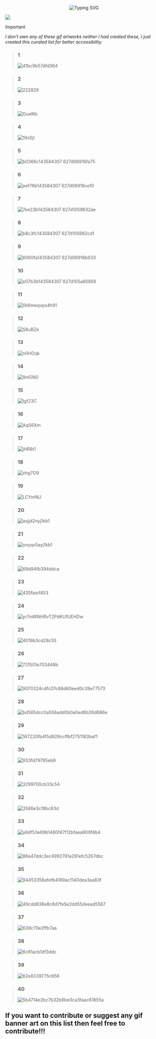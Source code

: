<p align="center">
  
  <img src="https://readme-typing-svg.demolab.com?font=Press+Start+2P&size=30&letterSpacing=&duration=2000&pause=1000&color=F74E12&center=true&vCenter=true&repeat=false&width=435&height=50&lines=PIXEL+ART+GIFS" alt="Typing SVG" />
</p>

<img src="https://github.com/user-attachments/assets/194028a6-a4aa-4cd1-a56f-b4d7e3da2eff"/>


> [!IMPORTANT]
> _I don't own any of these gif artworks neither I had created these, I just created this curated list for better accessibility._


<!-- 1 -->
> ### 1
> ![41bc9b57dfd364](https://github.com/user-attachments/assets/4b2e233b-d247-4076-9850-17e16f9a6862)
<!-- 2 -->
> ### 2
> ![222829](https://github.com/user-attachments/assets/eba80995-c43b-4282-9058-cda308b42e67)
<!-- 3 -->
> ### 3
> ![Gual6b](https://github.com/user-attachments/assets/82eb3cb7-5258-41e2-a736-0aeee5b7fd3a)
<!-- 4 -->
> ### 4
> ![19sSjI](https://github.com/user-attachments/assets/db1f70a4-c525-4e6f-b55e-ac8fe4e991b8)
<!-- 5 -->
> ### 5
> ![b0366c143584307 627d06916fa75](https://github.com/user-attachments/assets/77748684-4cf2-4eb7-8188-678ffe93674f)
<!-- 6 -->
> ### 6
> ![eef76b143584307 627d06916ce10](https://github.com/user-attachments/assets/29cf9353-a43a-4750-bcf1-94fb6a17c9bb)
<!-- 7 -->
> ### 7
> ![7ee23b143584307 627d1059832ae](https://github.com/user-attachments/assets/f3563df6-be53-4aba-ba97-0066c985e09e)
<!-- 8 -->
> ### 8
> ![b8c3fc143584307 627d105982cd1](https://github.com/user-attachments/assets/a3dbaa0c-8162-45f0-893f-0b2c300e6b37)
<!-- 9 -->
> ### 9
> ![6060fa143584307 627d06916b633](https://github.com/user-attachments/assets/0da1985a-e647-4da0-b593-5cbb42a82864)
<!-- 10 -->
> ### 10
> ![e07b3b143584307 627d105a60856](https://github.com/user-attachments/assets/8c2e984e-29ee-4bdd-a991-3e1b2e401f1b)
<!-- 11 -->
> ### 11
> ![0k6meqvps4h91](https://github.com/user-attachments/assets/f2e5917a-b68e-402e-a9f5-61d1f28dd539)
<!-- 12 -->
> ### 12
> ![S8uBZe](https://github.com/user-attachments/assets/d31c35ba-9380-456f-b3d4-033fae26421e)
<!-- 13 -->
> ### 13
> ![n0HOqk](https://github.com/user-attachments/assets/f9ee9640-2428-4a16-bea3-320018b8ee93)
<!-- 14 -->
> ### 14
> ![9nlGN0](https://github.com/user-attachments/assets/fefcc40f-b2e2-4663-88ef-ff90d85dff60)
<!-- 15 -->
> ### 15
> ![Igf23C](https://github.com/user-attachments/assets/6bc848d6-c8fd-49e2-881b-d3407aa95d41)
<!-- 16 -->
> ### 16
> ![AqS6Xm](https://github.com/user-attachments/assets/df631917-e94a-4ca2-be80-0e64f774411a)
<!-- 17 -->
> ### 17
> ![jHR8t1](https://github.com/user-attachments/assets/b67b134f-d988-4807-b61e-666b779a321b)
<!-- 18 -->
> ### 18
> ![xhg7O9](https://github.com/user-attachments/assets/dc7c289a-5913-4da1-9d91-3800c5adb2be)
<!-- 19 -->
> ### 19
> ![LCYmNU](https://github.com/user-attachments/assets/990e247d-43ff-4aa0-9e03-656407581558)
<!-- 20 -->
> ### 20
> ![axjjd2nyj1kb1](https://github.com/user-attachments/assets/7bb05f47-9de9-4442-9499-db0cf9e75585)
<!-- 21 -->
> ### 21
> ![onyqx5ayj1kb1](https://github.com/user-attachments/assets/03557315-3a10-4bfd-887a-e4f982e0e61d)
<!-- 22 -->
> ### 22
> ![69d94fb394ddca](https://github.com/user-attachments/assets/7884a2ec-5cb2-4ed0-ae38-91071b8c2357)
<!-- 23 -->
> ### 23
> ![435fasrf453](https://github.com/user-attachments/assets/29d95133-e595-483e-b354-4eca0332f27a)
<!-- 24 -->
> ### 24
> ![yr7mWNHRvT2PdKUfUEHDw](https://github.com/user-attachments/assets/5ae67440-3cd6-4183-b803-693dc42c71ec)
<!-- 25 -->
> ### 25
> ![4019b3cd28c55](https://github.com/user-attachments/assets/021eb644-df00-4f32-af39-53187c953d71)
<!-- 26 -->
> ### 26
> ![731501e703448b](https://github.com/user-attachments/assets/a7541284-fde4-4acb-9ac2-f95ba078cd60)
<!-- 27 -->
> ### 27
> ![9070324cdfc07c68d60eed0c39e77573](https://github.com/user-attachments/assets/a7605427-fa69-416f-85ec-955ea51490c1)
<!-- 28 -->
> ### 28
> ![bd565dcc0a556add0b0a0ed6b26d686e](https://github.com/user-attachments/assets/81246bf0-4911-430b-b71e-55a5d0c8b739)
<!-- 29 -->
> ### 29
> ![167220fb4f5d929ccffbf2751183baf1](https://github.com/user-attachments/assets/1cf2b733-d498-4228-8a8d-d7f3e9a3bacd)
<!-- 30 -->
> ### 30
> ![933fd79795eb9](https://github.com/user-attachments/assets/b78eb541-830d-483e-aa67-d2153e9ea25f)
<!-- 31 -->
> ### 31
> ![3299700cb33c54](https://github.com/user-attachments/assets/8468d735-f960-4e94-9908-15e784481fd1)
<!-- 32 -->
> ### 32
> ![3586e3cf8bc63d](https://github.com/user-attachments/assets/225d5096-294a-452d-849e-78053485ee6b)
<!-- 33 -->
> ### 33
> ![a9df53e69b1480f47f12bfaea909f4b4](https://github.com/user-attachments/assets/62241bd7-4afc-42d4-b4ba-6f6c23a22cc7)
<!-- 34 -->
> ### 34
> ![86a47ddc3ec4992781a281efc5267dbc](https://github.com/user-attachments/assets/4aab6266-857e-4228-b35f-87d3a0715873)
<!-- 35 -->
> ### 35
> ![94453358afefb4169ac1140dea3aa83f](https://github.com/user-attachments/assets/e3b5e1fe-0b4c-47d6-b21f-1fe4d2023556)

<!-- 36 -->
> ### 36
> ![49cdd838e8c6d7fe5e2dd55deead5567](https://github.com/user-attachments/assets/cc2ef335-8ecb-4510-8962-adc03ac2821b)

<!-- 37 -->
> ### 37
> ![639c70e2ffb7aa](https://github.com/user-attachments/assets/2cdc8ffd-e421-4a90-af50-36467aaa6bad)

<!-- 38 -->
> ### 38
> ![6c81acb1df3ddc](https://github.com/user-attachments/assets/e64b1d8e-bf8a-4630-a62b-80475ba69f26)

<!-- 39 -->
> ### 39
> ![62e8339775c656](https://github.com/user-attachments/assets/8af87fe1-ec83-468a-a2ba-d133747e841c)

<!-- 40 -->
> ### 40
> ![5b4714e2bc7b32b6be3ca3faac61855a](https://github.com/user-attachments/assets/4d90ab2e-a862-4020-8fcb-bb9d3981310a)


## If you want to contribute or suggest any gif banner art on this list then feel free to contribute!!!

